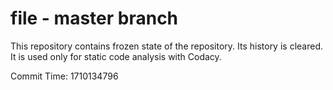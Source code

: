 # file - master branch

This repository contains frozen state of the repository.
Its history is cleared. It is used only for static code
analysis with Codacy.

Commit Time: 1710134796